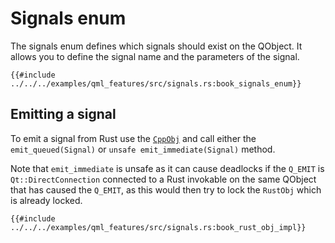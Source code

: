 <!--
SPDX-FileCopyrightText: 2022 Klarälvdalens Datakonsult AB, a KDAB Group company <info@kdab.com>
SPDX-FileContributor: Andrew Hayzen <andrew.hayzen@kdab.com>

SPDX-License-Identifier: MIT OR Apache-2.0
-->

# Signals enum

The signals enum defines which signals should exist on the QObject. It allows you to define the signal name and the parameters of the signal.

```rust,ignore,noplayground
{{#include ../../../examples/qml_features/src/signals.rs:book_signals_enum}}
```

## Emitting a signal

To emit a signal from Rust use the [`CppObj`](./cpp_object.md) and call either the `emit_queued(Signal)` or `unsafe emit_immediate(Signal)` method.

Note that `emit_immediate` is unsafe as it can cause deadlocks if the `Q_EMIT` is `Qt::DirectConnection` connected to a Rust invokable on the same QObject that has caused the `Q_EMIT`, as this would then try to lock the `RustObj` which is already locked.

```rust,ignore,noplayground
{{#include ../../../examples/qml_features/src/signals.rs:book_rust_obj_impl}}
```
